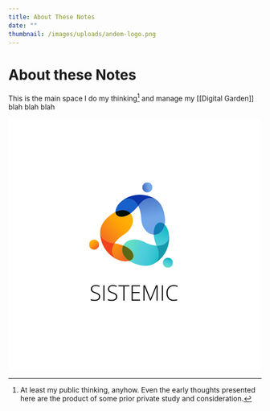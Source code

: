 ```yaml
---
title: About These Notes
date: ""
thumbnail: /images/uploads/andem-logo.png
---
```

# About these Notes

This is the main space I do my thinking[^1] and manage my \[[Digital Garden]] blah blah blah

![](/images/uploads/sistemic-logo.png)

[^1]: At least my public thinking, anyhow. Even the early thoughts presented here are the product of some prior private study and consideration.